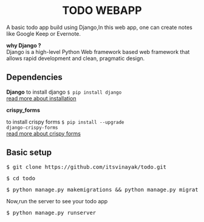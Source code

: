<h1 align="center">TODO WEBAPP</h1>

A basic todo app build using Django,In this web app, one can create notes like Google Keep or Evernote.

<b>why Django ?</b><br/>
         Django is a high-level Python Web framework based web framework that allows rapid development and clean, pragmatic design. 
<br/>


Dependencies
------------

 <b>Django</b> 
 to install django <code>$ pip install django</code>
 <br>
 <a href="https://www.geeksforgeeks.org/django-introduction-and-installation/">read more about installation</a>
 
 
 <b>crispy_forms</b>
 
 to install crispy forms <code>$ pip install --upgrade django-crispy-forms </code>
  <br/>
  <a href="https://django-crispy-forms.readthedocs.io/en/latest/install.html" target="_blank">read more about crispy forms</a>

Basic setup
------------

<pre>$ git clone https://github.com/itsvinayak/todo.git </pre>
<pre>$ cd todo</pre>
<pre>$ python manage.py makemigrations && python manage.py migrate</pre>

Now,run the server to see your todo app
<pre>$ python manage.py runserver</pre>

  
